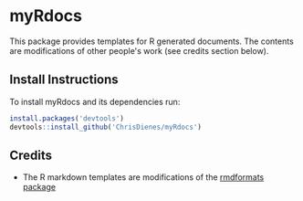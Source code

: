 # myRdocs

This package provides templates for R generated documents. The contents are modifications of other people's work (see credits section below).

## Install Instructions
To install myRdocs and its dependencies run:
```r
install.packages('devtools')
devtools::install_github('ChrisDienes/myRdocs')
```

## Credits

- The R markdown templates are modifications of the [rmdformats package](https://github.com/juba/rmdformats)

